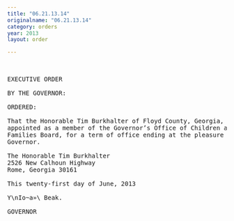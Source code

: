 ```yaml
---
title: "06.21.13.14"
originalname: "06.21.13.14"
category: orders
year: 2013
layout: order

---
```

<pre>
 

EXECUTIVE ORDER

BY THE GOVERNOR:

ORDERED:

That the Honorable Tim Burkhalter of Floyd County, Georgia, is
appointed as a member of the Governor’s Office of Children and
Families Board, for a term of office ending at the pleasure of the
Governor.

The Honorable Tim Burkhalter
2526 New Calhoun Highway
Rome, Georgia 30161

This twenty-first day of June, 2013

Y\nIo~a»\ Beak.

GOVERNOR

</pre>
